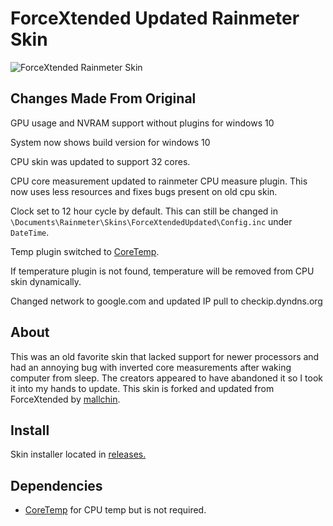 # ForceXtended Updated Rainmeter Skin

![ForceXtended Rainmeter Skin](https://github.com/SCUR0/ForceXtended/raw/master/preview.png)

## Changes Made From Original

GPU usage and NVRAM support without plugins for windows 10

System now shows build version for windows 10

CPU skin was updated to support 32 cores.

CPU core measurement updated to rainmeter CPU measure plugin. This now uses less resources and fixes bugs present on old cpu skin.

Clock set to 12 hour cycle by default. This can still be changed in `\Documents\Rainmeter\Skins\ForceXtendedUpdated\Config.inc` under `DateTime`.

Temp plugin switched to [CoreTemp](http://www.alcpu.com/CoreTemp/).

If temperature plugin is not found, temperature will be removed from CPU skin dynamically.

Changed network to google.com and updated IP pull to checkip.dyndns.org


## About

This was an old favorite skin that lacked support for newer processors and had an annoying bug with inverted core measurements after waking computer from sleep. The creators appeared to have abandoned it so I took it into my hands to update. This skin is forked and updated from ForceXtended by [mallchin](https://github.com/mallchin/ForceXtended).

## Install

Skin installer located in [releases.](https://github.com/SCUR0/ForceXtendedUpdated/releases)

## Dependencies

  * [CoreTemp](http://www.alcpu.com/CoreTemp/) for CPU temp but is not required.
